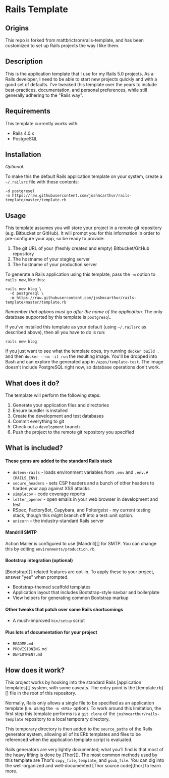 # Rails Template

## Origins

This repo is forked from mattbrictson/rails-template, and has been customized to set up Rails projects the way I like them.

## Description

This is the application template that I use for my Rails 5.0 projects. As a  Rails developer, I need to be able to start new projects quickly and with a good set of defaults. I've tweaked this template over the years to include best-practices, documentation, and personal preferences, while still generally adhering to the "Rails way".

## Requirements

This template currently works with:

* Rails 4.0.x
* PostgreSQL

## Installation

*Optional.*

To make this the default Rails application template on your system, create a `~/.railsrc` file with these contents:

```
-d postgresql
-m https://raw.githubusercontent.com/joshmcarthur/rails-template/master/template.rb
```

## Usage

This template assumes you will store your project in a remote git repository (e.g. Bitbucket or GitHub). It will prompt you for this information in order to pre-configure your app, so be ready to provide:

1. The git URL of your (freshly created and empty) Bitbucket/GitHub repository
2. The hostname of your staging server
3. The hostname of your production server

To generate a Rails application using this template, pass the `-m` option to `rails new`, like this:

```
rails new blog \
  -d postgresql \
  -m https://raw.githubusercontent.com/joshmcarthur/rails-template/master/template.rb
```

*Remember that options must go after the name of the application.* The only database supported by this template is `postgresql`.

If you’ve installed this template as your default (using `~/.railsrc` as described above), then all you have to do is run:

```
rails new blog
```

If you just want to see what the template does, try running `docker build .` and then `docker --rm -it run` the resulting image. You'll be dropped into Bash and can explore the generated app in `/apps/template-test`. The image doesn't include PostgreSQL right now, so database operations don't work.

## What does it do?

The template will perform the following steps:

1. Generate your application files and directories
2. Ensure bundler is installed
3. Create the development and test databases
4. Commit everything to git
5. Check out a `development` branch
6. Push the project to the remote git repository you specified

## What is included?

#### These gems are added to the standard Rails stack

* `dotenv-rails` - loads environment variables from `.env` and `.env.#{RAILS_ENV}`. 
* `secure_headers` - sets CSP headers and a bunch of other headers to harden your app against XSS attacks
* `simplecov` - code coverage reports
* `letter_opener` - open emails in your web browser in development and test
* RSpec, FactoryBot, Capybara, and Poltergeist - my current testing stack, though this might branch off into a test::unit option.
* `unicorn` – the industry-standard Rails server


#### Mandrill SMTP

Action Mailer is configured to use [Mandrill][] for SMTP. You can change this by editing `environments/production.rb`.

#### Bootstrap integration (optional)

[Bootstrap][]-related features are opt-in. To apply these to your project, answer "yes" when prompted.

* Bootstrap-themed scaffold templates
* Application layout that includes Bootstrap-style navbar and boilerplate
* View helpers for generating common Bootstrap markup

#### Other tweaks that patch over some Rails shortcomings

* A much-improved `bin/setup` script

#### Plus lots of documentation for your project

* `README.md`
* `PROVISIONING.md`
* `DEPLOYMENT.md`

## How does it work?

This project works by hooking into the standard Rails [application templates][] system, with some caveats. The entry point is the [template.rb][] file in the root of this repository.

Normally, Rails only allows a single file to be specified as an application template (i.e. using the `-m <URL>` option). To work around this limitation, the first step this template performs is a `git clone` of the `joshmcarthur/rails-template` repository to a local temporary directory.

This temporary directory is then added to the `source_paths` of the Rails generator system, allowing all of its ERb templates and files to be referenced when the application template script is evaluated.

Rails generators are very lightly documented; what you’ll find is that most of the heavy lifting is done by [Thor][]. The most common methods used by this template are Thor’s `copy_file`, `template`, and `gsub_file`. You can dig into the well-organized and well-documented [Thor source code][thor] to learn more.

